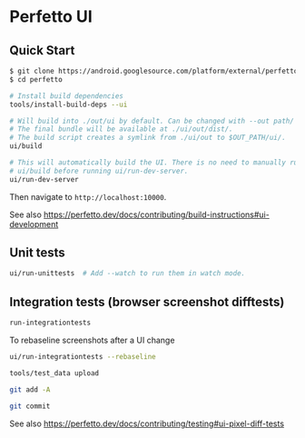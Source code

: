# Perfetto UI 

## Quick Start

```bash
$ git clone https://android.googlesource.com/platform/external/perfetto/
$ cd perfetto

# Install build dependencies
tools/install-build-deps --ui

# Will build into ./out/ui by default. Can be changed with --out path/
# The final bundle will be available at ./ui/out/dist/.
# The build script creates a symlink from ./ui/out to $OUT_PATH/ui/.
ui/build

# This will automatically build the UI. There is no need to manually run
# ui/build before running ui/run-dev-server.
ui/run-dev-server
```

Then navigate to `http://localhost:10000`.

See also https://perfetto.dev/docs/contributing/build-instructions#ui-development

## Unit tests

```bash
ui/run-unittests  # Add --watch to run them in watch mode.
```

## Integration tests (browser screenshot difftests)

```bash
run-integrationtests
```

To rebaseline screenshots after a UI change

```bash
ui/run-integrationtests --rebaseline

tools/test_data upload

git add -A

git commit
```

See also https://perfetto.dev/docs/contributing/testing#ui-pixel-diff-tests
